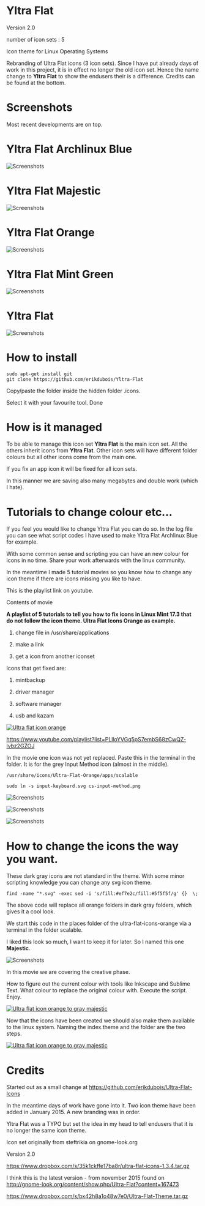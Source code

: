 # Yltra Flat 
Version 2.0

number of icon sets : 5

Icon theme for Linux Operating Systems

Rebranding of Ultra Flat icons (3 icon sets). Since I have put already days of work in this project, it is in effect no longer the old icon set. Hence the name change to <b>Yltra Flat</b> to show the endusers their is a difference. Credits can be found at the bottom.

# Screenshots
Most recent developments are on top.


# Yltra Flat Archlinux Blue

![Screenshots](http://i.imgur.com/b2XUxsr.jpg)


# Yltra Flat Majestic

![Screenshots](http://i.imgur.com/t7Q93sy.jpg)


# Yltra Flat Orange

![Screenshots](http://i.imgur.com/6iUUWKA.jpg)



# Yltra Flat Mint Green

![Screenshots](http://i.imgur.com/e6WYFks.jpg)


# Yltra Flat

![Screenshots](http://i.imgur.com/WONWGqL.jpg)




# How to install


	sudo apt-get install git
	git clone https://github.com/erikdubois/Yltra-Flat

Copy/paste the folder inside the hidden folder .icons.

Select it with your favourite tool.
Done


# How is it managed

To be able to manage this icon set <b>Yltra Flat</b> is the main icon set. All the others inherit icons from <b>Yltra Flat</b>. 
Other icon sets will have different folder colours but all other icons come from the main one.

If you fix an app icon it will be fixed for all icon sets.

In this manner we are saving also many megabytes and double work (which I hate).



# Tutorials to change colour etc...

If you feel you would like to change Yltra Flat you can do so. In the log file you can see what script codes I have used to make Yltra Flat Archlinux Blue for example.

With some common sense and scripting you can have an new colour for icons in no time. Share your work afterwards with the linux community.

In the meantime I made 5 tutorial movies so you know how to change any icon theme if there are icons missing you like to have.

This is the playlist link on youtube.

Contents of movie

<b>A playlist of 5 tutorials to tell you how to fix icons in Linux Mint 17.3 that do not follow the icon theme.  Ultra Flat Icons Orange as example.</b>

1. change file in /usr/share/applications

2. make a link

3. get a icon from another iconset


Icons that get fixed are:

1. mintbackup

2. driver manager

3. software manager

4. usb and kazam

[![Ultra flat icon orange](http://i.imgur.com/xYpIZCD.png)](https://www.youtube.com/watch?v=0N6VqDADUWM&list=PLlloYVGq5pS7embS68zCwQZ-lvbz2GZOJ "Ultra flat icon orange - Click to Watch!")

https://www.youtube.com/playlist?list=PLlloYVGq5pS7embS68zCwQZ-lvbz2GZOJ

In the movie one icon was not yet replaced.
Paste this in the terminal in the folder. It is for the grey Input Method icon (almost in the middle).

	/usr/share/icons/Ultra-Flat-Orange/apps/scalable

	sudo ln -s input-keyboard.svg cs-input-method.png



![Screenshots](http://i.imgur.com/COOx3Hd.jpg)

![Screenshots](http://i.imgur.com/nVLIoRR.jpg)

![Screenshots](http://i.imgur.com/8ZDjDDu.jpg)


# How to change the icons the way you want.

These dark gray icons are not standard in the theme.
With some minor scripting knowledge you can change any svg icon theme.

	find -name "*.svg" -exec sed -i 's/fill:#ef7e2c/fill:#5f5f5f/g' {}  \;

The above code will replace all orange folders in dark gray folders, which gives it a cool look.

We start this code in the places folder of the ultra-flat-icons-orange via a terminal in the folder scalable.

I liked this look so much, I want to keep it for later. So I named this one <b>Majestic</b>.

![Screenshots](http://i.imgur.com/czJkmFU.jpg)

In this movie we are covering the creative phase.

How to figure out the current colour with tools like Inkscape and Sublime Text. What colour to replace the original colour with.
Execute the script.
Enjoy.

[![Ultra flat icon orange to gray majestic](http://i.imgur.com/atXzmRq.jpg)](https://www.youtube.com/watch?v=4VM38n9RbwQ "Ultra flat icon orange to gray majestic - Click to Watch!")


Now that the icons have been created we should also make them available to the linux system.
Naming the index.theme and the folder are the two steps.

[![Ultra flat icon orange to gray majestic](http://i.imgur.com/coFELGt.jpg)](https://www.youtube.com/watch?v=rN-Ac0tsqD4 "Ultra flat icon orange to gray majestic - Click to Watch!")



# Credits

Started out as a small change at 
https://github.com/erikdubois/Ultra-Flat-Icons

In the meantime days of work have gone into it. Two icon theme have been added in January 2015. A new branding was in order. 

Yltra Flat was a TYPO but set the idea in my head to tell endusers that it is no longer the same icon theme.

Icon set originally from steftrikia on gnome-look.org

Version 2.0

https://www.dropbox.com/s/35k1ckffe17ba8r/ultra-flat-icons-1.3.4.tar.gz

I think this is the latest version - from november 2015 found on http://gnome-look.org/content/show.php/Ultra-Flat?content=167473

https://www.dropbox.com/s/bx42h8a1o48w7e0/Ultra-Flat-Theme.tar.gz